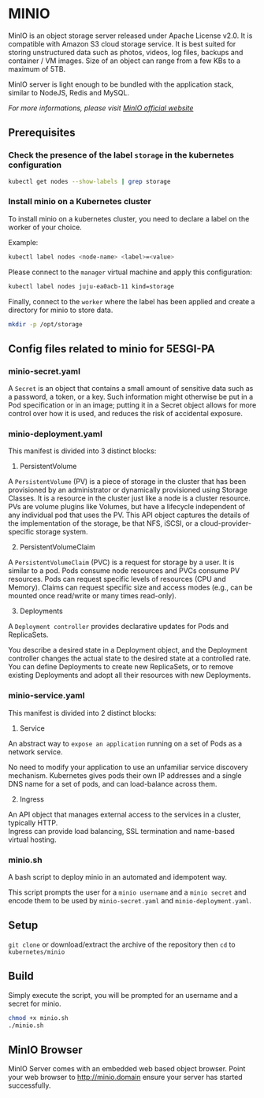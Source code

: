 # MINIO
MinIO is an object storage server released under Apache License v2.0. It is compatible with Amazon S3 cloud storage service. It is best suited for storing unstructured data such as photos, videos, log files, backups and container / VM images. Size of an object can range from a few KBs to a maximum of 5TB.

MinIO server is light enough to be bundled with the application stack, similar to NodeJS, Redis and MySQL.

*For more informations, please visit [MinIO official website](https://min.io/)*

## Prerequisites

### Check the presence of the label `storage` in the kubernetes configuration

```sh
kubectl get nodes --show-labels | grep storage
```


### Install minio on a Kubernetes cluster

To install minio on a kubernetes cluster, you need to declare a label on the worker of your choice.

Example:

```sh
kubectl label nodes <node-name> <label>=<value>
```

Please connect to the `manager` virtual machine and apply this configuration:

```sh
kubectl label nodes juju-ea0acb-11 kind=storage
```

Finally, connect to the `worker` where the label has been applied and create a directory for minio to store data.

```sh
mkdir -p /opt/storage
```

## Config files related to minio for 5ESGI-PA

### minio-secret.yaml

A `Secret` is an object that contains a small amount of sensitive data such as a password, a token, or a key. Such information might otherwise be put in a Pod specification or in an image; putting it in a Secret object allows for more control over how it is used, and reduces the risk of accidental exposure.

### minio-deployment.yaml

This manifest is divided into 3 distinct blocks:

1) PersistentVolume

A `PersistentVolume` (PV) is a piece of storage in the cluster that has been provisioned by an administrator or dynamically provisioned using Storage Classes. It is a resource in the cluster just like a node is a cluster resource. PVs are volume plugins like Volumes, but have a lifecycle independent of any individual pod that uses the PV. This API object captures the details of the implementation of the storage, be that NFS, iSCSI, or a cloud-provider-specific storage system.

2) PersistentVolumeClaim

A `PersistentVolumeClaim` (PVC) is a request for storage by a user. It is similar to a pod. Pods consume node resources and PVCs consume PV resources. Pods can request specific levels of resources (CPU and Memory). Claims can request specific size and access modes (e.g., can be mounted once read/write or many times read-only).

3) Deployments

A `Deployment controller` provides declarative updates for Pods and ReplicaSets.

You describe a desired state in a Deployment object, and the Deployment controller changes the actual state to the desired state at a controlled rate. You can define Deployments to create new ReplicaSets, or to remove existing Deployments and adopt all their resources with new Deployments.

### minio-service.yaml

This manifest is divided into 2 distinct blocks:

1) Service

An abstract way to `expose an application` running on a set of Pods as a network service.

No need to modify your application to use an unfamiliar service discovery mechanism. Kubernetes gives pods their own IP addresses and a single DNS name for a set of pods, and can load-balance across them.

2) Ingress

An API object that manages external access to the services in a cluster, typically HTTP.  
Ingress can provide load balancing, SSL termination and name-based virtual hosting.

### minio.sh

A bash script to deploy minio in an automated and idempotent way. 

This script prompts the user for a `minio username` and a `minio secret` and encode them to be used by `minio-secret.yaml` and `minio-deployment.yaml`.


## Setup

`git clone` or download/extract the archive of the repository then `cd` to `kubernetes/minio`

## Build

Simply execute the script, you will be prompted for an username and a secret for minio.
```sh
chmod +x minio.sh
./minio.sh
```

## MinIO Browser

MinIO Server comes with an embedded web based object browser. Point your web browser to http://minio.domain ensure your server has started successfully.

